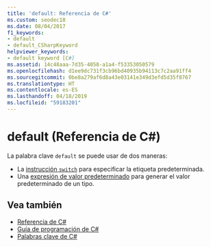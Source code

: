 ```yaml
---
title: 'default: Referencia de C#'
ms.custom: seodec18
ms.date: 08/04/2017
f1_keywords:
- default
- default_CSharpKeyword
helpviewer_keywords:
- default keyword [C#]
ms.assetid: 14c48aaa-7d35-4058-a1a4-f53353050579
ms.openlocfilehash: d1ee9dc731f3cb96bd40935b94113c7c2aa91ff4
ms.sourcegitcommit: 0be8a279af6d8a43e03141e349d3efd5d35f8767
ms.translationtype: HT
ms.contentlocale: es-ES
ms.lasthandoff: 04/18/2019
ms.locfileid: "59183201"
---
```

# <a name="default-c-reference"></a>default (Referencia de C#)

La palabra clave `default` se puede usar de dos maneras:
- La [instrucción `switch`](switch.md) para especificar la etiqueta predeterminada.
- Una [expresión de valor predeterminado](../../programming-guide/statements-expressions-operators/default-value-expressions.md) para generar el valor predeterminado de un tipo.

## <a name="see-also"></a>Vea también

- [Referencia de C#](../index.md)
- [Guía de programación de C#](../../programming-guide/index.md)
- [Palabras clave de C#](index.md)
